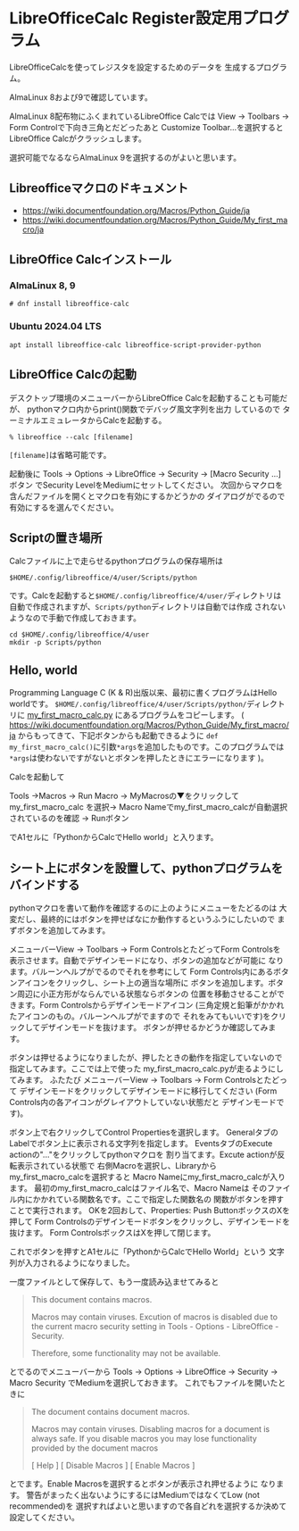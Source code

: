 # LibreOfficeCalc Register設定用プログラム

LibreOfficeCalcを使ってレジスタを設定するためのデータを
生成するプログラム。

AlmaLinux 8および9で確認しています。

AlmaLinux 8配布物にふくまれているLibreOffice Calcでは
View -> Toolbars -> Form Controlで下向き三角とだどったあと
Customize Toolbar...を選択するとLibreOffice Calcがクラッシュします。

選択可能でなるならAlmaLinux 9を選択するのがよいと思います。

## Libreofficeマクロのドキュメント

- https://wiki.documentfoundation.org/Macros/Python_Guide/ja
- https://wiki.documentfoundation.org/Macros/Python_Guide/My_first_macro/ja

## LibreOffice Calcインストール

### AlmaLinux 8, 9

```
# dnf install libreoffice-calc
```

### Ubuntu 2024.04 LTS

```
apt install libreoffice-calc libreoffice-script-provider-python
```

## LibreOffice Calcの起動

デスクトップ環境のメニューバーからLibreOffice Calcを起動することも可能だが、
pythonマクロ内からprint()関数でデバッグ風文字列を出力 しているので
ターミナルエミュレータからCalcを起動する。

```
% libreoffice --calc [filename]
```

``[filename]``は省略可能です。

起動後に
Tools -> Options -> LibreOffice -> Security -> [Macro Security ...] ボタン
でSecurity LevelをMediumにセットしてください。
次回からマクロを含んだファイルを開くとマクロを有効にするかどうかの
ダイアログがでるので有効にするを選んでください。

## Scriptの置き場所

Calcファイルに上で走らせるpythonプログラムの保存場所は

```
$HOME/.config/libreoffice/4/user/Scripts/python
```

です。Calcを起動すると``$HOME/.config/libreoffice/4/user/``ディレクトリは
自動で作成されますが、``Scripts/python``ディレクトリは自動では作成
されないようなので手動で作成しておきます。

```
cd $HOME/.config/libreoffice/4/user
mkdir -p Scripts/python
```

## Hello, world

Programming Language C (K & R)出版以来、最初に書くプログラムはHello worldです。
``$HOME/.config/libreoffice/4/user/Scripts/python/``ディレクトリに
[my_first_macro_calc.py](my_first_macro_calc.py)
にあるプログラムをコピーします。
(
https://wiki.documentfoundation.org/Macros/Python_Guide/My_first_macro/ja
からもってきて、下記ボタンからも起動できるように
``def my_first_macro_calc()``に引数``*args``を追加したものです。このプログラムでは
``*args``は使わないですがないとボタンを押したときにエラーになります
)。

Calcを起動して

Tools →Macros → Run Macro → MyMacrosの▼をクリックして my_first_macro_calc
を選択→ Macro Nameでmy_first_macro_calcが自動選択されているのを確認
→ Runボタン

でA1セルに「PythonからCalcでHello world」と入ります。

## シート上にボタンを設置して、pythonプログラムをバインドする

pythonマクロを書いて動作を確認するのに上のようにメニューをたどるのは
大変だし、最終的にはボタンを押せばなにか動作するというふうにしたいので
まずボタンを追加してみます。

メニューバーView -> Toolbars -> Form ControlsとたどってForm Controlsを
表示させます。自動でデザインモードになり、ボタンの追加などが可能に
なります。バルーンヘルプがでるのでそれを参考にして
Form Controls内にあるボタンアイコンをクリックし、シート上の適当な場所に
ボタンを追加します。ボタン周辺に小正方形がならんでいる状態ならボタンの
位置を移動させることができます。Form Controlsからデザインモードアイコン
(三角定規と鉛筆がかかれたアイコンのもの。バルーンヘルプがでますので
それをみてもいいです)をクリックしてデザインモードを抜けます。
ボタンが押せるかどうか確認してみます。

ボタンは押せるようになりましたが、押したときの動作を指定していないので
指定してみます。ここでは上で使った
my_first_macro_calc.pyが走るようにしてみます。
ふたたび
メニューバーView -> Toolbars -> Form Controlsとたどって
デザインモードをクリックしてデザインモードに移行してください
(Form Controls内の各アイコンがグレイアウトしていない状態だと
デザインモードです)。

ボタン上で右クリックしてControl Propertiesを選択します。
GeneralタブのLabelでボタン上に表示される文字列を指定します。
EventsタブのExecute actionの"..."をクリックしてpythonマクロを
割り当てます。Excute actionが反転表示されている状態で
右側Macroを選択し、Libraryからmy_first_macro_calcを選択すると
Macro Nameにmy_first_macro_calcが入ります。
最初のmy_first_macro_calcはファイル名で、Macro Nameは
そのファイル内にかかれている関数名です。ここで指定した関数名の
関数がボタンを押すことで実行されます。
OKを2回おして、Properties: Push ButtonボックスのXを押して
Form Controlsのデザインモードボタンをクリックし、デザインモードを
抜けます。
Form ControlsボックスはXを押して閉じます。

これでボタンを押すとA1セルに「PythonからCalcでHello World」という
文字列が入力されるようになりました。

一度ファイルとして保存して、もう一度読み込ませてみると

> This document contains macros.
>
> Macros may contain viruses. Excution of macros is disabled due to
> the current macro security setting in Tools - Options - LibreOffice - Security.
>
> Therefore, some functionality may not be available.

とでるのでメニューバーから
Tools -> Options -> LibreOffice -> Security -> Macro Security
でMediumを選択しておきます。
これでもファイルを開いたときに

> The document contains document macros.
>
> Macros may contain viruses.  Disabling macros for a document is always safe.  If
> you disable macros you may lose functionality provided by the document macros
>
> [ Help ] [ Disable Macros ] [ Enable Macros ]

とでます。Enable Macrosを選択するとボタンが表示され押せるように
なります。
警告がまったく出ないようにするにはMediumではなくてLow (not recommended)を
選択すればよいと思いますので各自どれを選択するか決めて設定してください。
